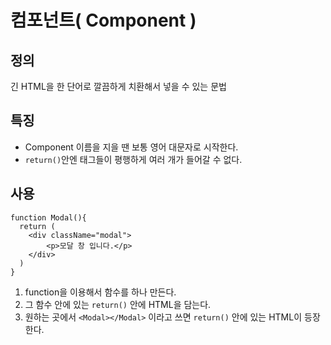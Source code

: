 # 컴포넌트( Component )

## 정의
긴 HTML을 한 단어로 깔끔하게 치환해서 넣을 수 있는 문법

## 특징
- Component 이름을 지을 땐 보통 영어 대문자로 시작한다.
- `return()`안엔 태그들이 평행하게 여러 개가 들어갈 수 없다.


## 사용

``` JSX
function Modal(){
  return (
    <div className="modal">
        <p>모달 창 입니다.</p>
    </div>
  )
}
```

1. function을 이용해서 함수를 하나 만든다.
2. 그 함수 안에 있는 `return()` 안에 HTML을 담는다.
3. 원하는 곳에서 `<Modal></Modal>` 이라고 쓰면 `return()` 안에 있는 HTML이 등장한다.